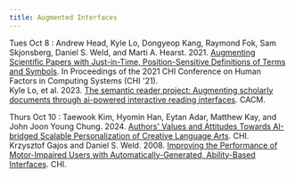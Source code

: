 ```yaml
---
title: Augmented Interfaces
---
```


Tues Oct 8
: Andrew Head, Kyle Lo, Dongyeop Kang, Raymond Fok, Sam Skjonsberg, Daniel S. Weld, and Marti A. Hearst. 2021. [Augmenting Scientific Papers with Just-in-Time, Position-Sensitive Definitions of Terms and Symbols](https://drive.google.com/file/d/1Txi0E6cNbOrRBRoEK0uKiQirLT0EXnrt/view?usp=sharing). In Proceedings of the 2021 CHI Conference on Human Factors in Computing Systems (CHI '21). <br> Kyle Lo, et al. 2023. [The semantic reader project: Augmenting scholarly documents through ai-powered interactive reading interfaces](https://drive.google.com/file/d/1R-P8MdRxCMsC5uTd9tICUK_R3HmpGwjD/view?usp=sharing). CACM.

Thurs Oct 10
: Taewook Kim, Hyomin Han, Eytan Adar, Matthew Kay, and John Joon Young Chung. 2024. [Authors' Values and Attitudes Towards AI-bridged Scalable Personalization of Creative Language Arts](https://drive.google.com/file/d/1I1PMhG6XkXuk2eYl1lu3Zn7M8hjDWeUZ/view?usp=sharing). CHI. <br> Krzysztof Gajos and Daniel S. Weld. 2008. [Improving the Performance of Motor-Impaired Users with Automatically-Generated, Ability-Based Interfaces](https://drive.google.com/file/d/1JkxpWTGsT3Q-8pxsI5JhFFmk1mt4OC0C/view?usp=sharing). CHI. 